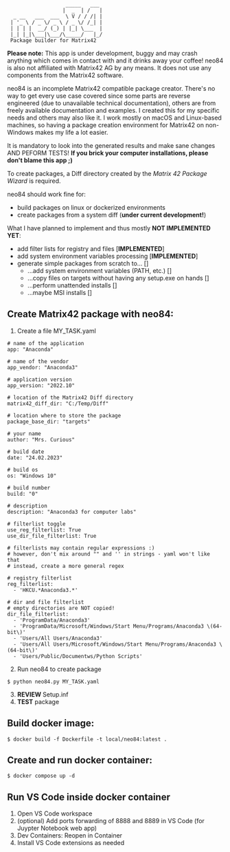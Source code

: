 ```
                   _____   ___ 
                  |  _  | /   |
  _ __   ___  ___  \ V / / /| |
 | '_ \ / _ \/ _ \ / _ \/ /_| |
 | | | |  __/ (_) | |_| \___  |
 |_| |_|\___|\___/\_____/   |_/
 Package builder for Matrix42
```

__Please note:__ This app is under development, buggy and may crash anything which comes in contact with and it drinks away your coffee! neo84 is also not affiliated with Matrix42 AG by any means. It does not use any components from the Matrix42 software.

neo84 is an incomplete Matrix42 compatible package creator. There's no way to get every use case covered since some parts are reverse engineered (due to unavailable technical documentation), others are from freely available documentation and examples. I created this for my specific needs and others may also like it. I work mostly on macOS and Linux-based machines, so having a package creation environment for Matrix42 on non-Windows makes my life a lot easier.

It is mandatory to look into the generated results and make sane changes AND PEFORM TESTS! __If you brick your computer installations, please don't blame this app ;)__

To create packages, a Diff directory created by the _Matrix 42 Package Wizard_ is required.

neo84 should work fine for:

* build packages on linux or dockerized environments
* create packages from a system diff (__under current development!__)

What I have planned to implement and thus mostly __NOT IMPLEMENTED YET__:

* add filter lists for registry and files [__IMPLEMENTED__]
* add system environment variables processing [__IMPLEMENTED__]
* generate simple packages from scratch to... []
    * ...add system environment variables (PATH, etc.) []
    * ...copy files on targets without having any setup.exe on hands []
    * ...perform unattended installs []
    * ...maybe MSI installs []

Create Matrix42 package with neo84:
---

1. Create a file MY_TASK.yaml

```
# name of the application
app: "Anaconda"

# name of the vendor
app_vendor: "Anaconda3"

# application version
app_version: "2022.10"

# location of the Matrix42 Diff directory
matrix42_diff_dir: "C:/Temp/Diff"

# location where to store the package
package_base_dir: "targets"

# your name
author: "Mrs. Curious"

# build date
date: "24.02.2023"

# build os
os: "Windows 10"

# build number
build: "0"

# description
description: "Anaconda3 for computer labs"

# filterlist toggle
use_reg_filterlist: True
use_dir_file_filterlist: True

# filterlists may contain regular expressions :)
# however, don't mix around "" and '' in strings - yaml won't like that
# instead, create a more general regex

# registry filterlist
reg_filterlist:
  - 'HKCU.*Anaconda3.*'

# dir and file filterlist
# empty directories are NOT copied!
dir_file_filterlist:
  - 'ProgramData/Anaconda3'
  - 'ProgramData/Microsoft/Windows/Start Menu/Programs/Anaconda3 \(64-bit\)'
  - 'Users/All Users/Anaconda3'
  - 'Users/All Users/Microsoft/Windows/Start Menu/Programs/Anaconda3 \(64-bit\)'
  - 'Users/Public/Documentws/Python Scripts'
```

2. Run neo84 to create package

```
$ python neo84.py MY_TASK.yaml
```

3. __REVIEW__ Setup.inf
4. __TEST__ package

Build docker image:
---

```
$ docker build -f Dockerfile -t local/neo84:latest .
```

Create and run docker container:
---

```
$ docker compose up -d
```

Run VS Code inside docker container
---

1. Open VS Code workspace
2. (optional) Add ports forwarding of 8888 and 8889 in VS Code (for Juypter Notebook web app)
3. Dev Containers: Reopen in Container
4. Install VS Code extensions as needed